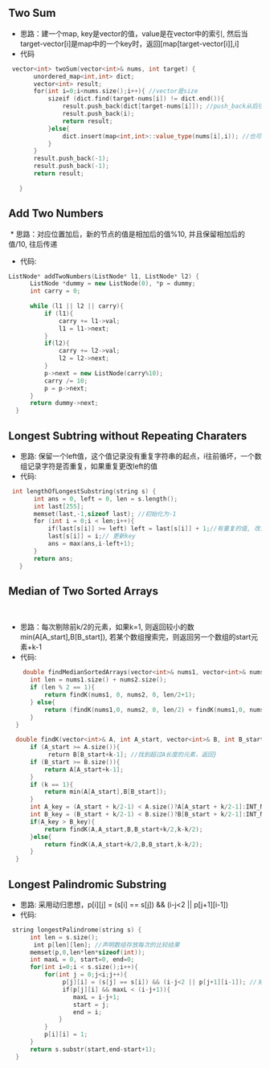 ## Two Sum
 * 思路：建一个map, key是vector的值，value是在vector中的索引, 然后当target-vector[i]是map中的一个key时，返回[map[target-vector[i]],i]
 * 代码
 ```c++
  vector<int> twoSum(vector<int>& nums, int target) {
        unordered_map<int,int> dict;
        vector<int> result;
        for(int i=0;i<nums.size();i++){ //vector是size
            sizeif (dict.find(target-nums[i]) != dict.end()){
                result.push_back(dict[target-nums[i]]); //push_back从后往前
                result.push_back(i);
                return result;
            }else{
                dict.insert(map<int,int>::value_type(nums[i],i)); //也可以dict[nums[i]] = i
            }
        }
        result.push_back(-1);
        result.push_back(-1);
        return result;
        
    }
 ```
 
 ## Add Two Numbers
  * 思路：对应位置加后，新的节点的值是相加后的值%10, 并且保留相加后的值/10, 往后传递
  
  * 代码:
  ```c++
  ListNode* addTwoNumbers(ListNode* l1, ListNode* l2) {
        ListNode *dummy = new ListNode(0), *p = dummy;
        int carry = 0;
        
        while (l1 || l2 || carry){
            if (l1){
                carry += l1->val;
                l1 = l1->next;
            }
            if(l2){
                carry += l2->val;
                l2 = l2->next;
            }
            p->next = new ListNode(carry%10);
            carry /= 10;
            p = p->next;
        }
        return dummy->next;
    }
  ```

## Longest Subtring without Repeating Charaters
 * 思路: 保留一个left值，这个值记录没有重复字符串的起点，i往前循坏，一个数组记录字符是否重复，如果重复更改left的值
 * 代码:
 
 ```c++
  int lengthOfLongestSubstring(string s) {
        int ans = 0, left = 0, len = s.length();
        int last[255];
        memset(last,-1,sizeof last); //初始化为-1
        for (int i = 0;i < len;i++){
            if(last[s[i]] >= left) left = last[s[i]] + 1;//有重复的值, 改变left的值
            last[s[i]] = i;// 更新key
            ans = max(ans,i-left+1);
        }
        return ans;
    }
 ```
 
 ## Median of Two Sorted Arrays
  
  * 思路：每次剔除前k/2的元素，如果k=1, 则返回较小的数min(A[A_start],B[B_start]), 若某个数组搜索完，则返回另一个数组的start元素+k-1
  
  * 代码:
  ```c++
      double findMedianSortedArrays(vector<int>& nums1, vector<int>& nums2) {
        int len = nums1.size() + nums2.size();
        if (len % 2 == 1){
            return findK(nums1, 0, nums2, 0, len/2+1);
        } else{
            return (findK(nums1,0, nums2, 0, len/2) + findK(nums1,0, nums2, 0, len/2+1))/2.0;
        }
    }
    
    double findK(vector<int>& A, int A_start, vector<int>& B, int B_start, int k){
        if (A_start >= A.size()){
            return B[B_start+k-1]; //找到超过A长度的元素，返回}
        if (B_start >= B.size()){
            return A[A_start+k-1];
        }
        if (k == 1){
            return min(A[A_start],B[B_start]);
        }
        int A_key = (A_start + k/2-1) < A.size()?A[A_start + k/2-1]:INT_MAX;
        int B_key = (B_start + k/2-1) < B.size()?B[B_start + k/2-1]:INT_MAX;
        if(A_key > B_key){
            return findK(A,A_start,B,B_start+k/2,k-k/2);
        }else{
            return findK(A,A_start+k/2,B,B_start,k-k/2);
        }
    }
  ```

## Longest Palindromic Substring
 * 思路: 采用动归思想，p[i][j] = (s[i] == s[j]) && (i-j<2 || p[j+1][i-1])
 * 代码:
  ```c++
   string longestPalindrome(string s) {
        int len = s.size();
        int p[len][len]; //声明数组存放每次的比较结果
       memset(p,0,len*len*sizeof(int));
        int maxL = 0, start=0, end=0;
        for(int i=0;i < s.size();i++){
            for(int j = 0;j<i;j++){
                p[j][i] = (s[j] == s[i]) && (i-j<2 || p[j+1][i-1]); //关键
                if(p[j][i] && maxL < (i-j+1)){
                    maxL = i-j+1;
                    start = j;
                    end = i;
                }
            }
            p[i][i] = 1;
        }
        return s.substr(start,end-start+1);
    }
  ```
